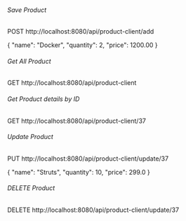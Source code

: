 ###### Save Product
POST http://localhost:8080/api/product-client/add

{
    "name": "Docker",
    "quantity": 2,
    "price": 1200.00
}

###### Get All Product
GET http://localhost:8080/api/product-client

###### Get Product details by ID
GET http://localhost:8080/api/product-client/37

###### Update Product
PUT http://localhost:8080/api/product-client/update/37

{
    "name": "Struts",
    "quantity": 10,
    "price": 299.0
}

###### DELETE Product
DELETE http://localhost:8080/api/product-client/update/37

